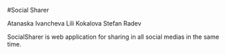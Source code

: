 #Social Sharer 

Atanaska Ivancheva
Lili Kokalova
Stefan Radev

SocialSharer is web application for sharing in all social medias in the same time.
